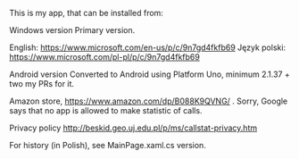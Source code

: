 This is my app, that can be installed from:

Windows version
Primary version.

English: https://www.microsoft.com/en-us/p/c/9n7gd4fkfb69
Język polski: https://www.microsoft.com/pl-pl/p/c/9n7gd4fkfb69

Android version
Converted to Android using Platform Uno, minimum 2.1.37 + two my PRs for it.

Amazon store, https://www.amazon.com/dp/B088K9QVNG/ .
Sorry, Google says that no app is allowed to make statistic of calls.

Privacy policy
http://beskid.geo.uj.edu.pl/p/ms/callstat-privacy.htm

For history (in Polish), see MainPage.xaml.cs version.
